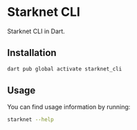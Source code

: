 # Starknet CLI

Starknet CLI in Dart.

## Installation

```bash
dart pub global activate starknet_cli
```

## Usage

You can find usage information by running:

```bash
starknet --help
```
